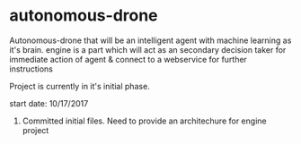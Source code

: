 # autonomous-drone
Autonomous-drone that will be an intelligent agent with machine learning as it's brain.
engine is a part which will act as an secondary decision taker for immediate action of agent & connect to a webservice for further instructions

Project is currently in it's initial phase.

start date: 10/17/2017

1. Committed initial files. 
	Need to provide an architechure for engine project